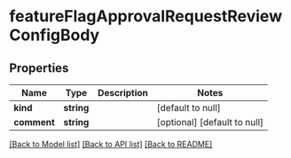 # featureFlagApprovalRequestReviewConfigBody

## Properties
Name | Type | Description | Notes
------------ | ------------- | ------------- | -------------
**kind** | **string** |  | [default to null]
**comment** | **string** |  | [optional] [default to null]

[[Back to Model list]](../README.md#documentation-for-models) [[Back to API list]](../README.md#documentation-for-api-endpoints) [[Back to README]](../README.md)


